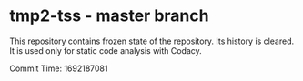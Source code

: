 # tmp2-tss - master branch

This repository contains frozen state of the repository.
Its history is cleared. It is used only for static code
analysis with Codacy.

Commit Time: 1692187081